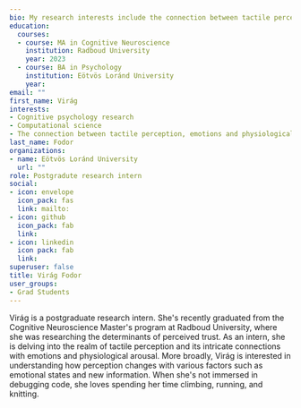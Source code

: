 ```yaml
---
bio: My research interests include the connection between tactile perception, emotions and physiological arousal.
education:
  courses:
  - course: MA in Cognitive Neuroscience
    institution: Radboud University
    year: 2023
  - course: BA in Psychology
    institution: Eötvös Loránd University
    year: 
email: ""
first_name: Virág
interests:
- Cognitive psychology research
- Computational science
- The connection between tactile perception, emotions and physiological arousal
last_name: Fodor
organizations:
- name: Eötvös Loránd University
  url: ""
role: Postgradute research intern
social:
- icon: envelope
  icon_pack: fas
  link: mailto:
- icon: github
  icon_pack: fab
  link: 
- icon: linkedin
  icon pack: fab
  link: 
superuser: false
title: Virág Fodor
user_groups:
- Grad Students
---
```


Virág is a postgraduate research intern. She's recently graduated from the Cognitive Neuroscience Master's program at Radboud University, where she was researching the determinants of perceived trust. As an intern, she is delving into the realm of tactile perception and its intricate connections with emotions and physiological arousal. More broadly, Virág is interested in understanding how perception changes with various factors such as emotional states and new information. When she's not immersed in debugging code, she loves spending her time climbing, running, and knitting.
